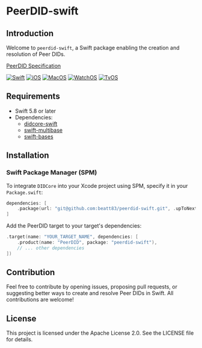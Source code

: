 # PeerDID-swift

## Introduction

Welcome to `peerdid-swift`, a Swift package enabling the creation and resolution of Peer DIDs.

[PeerDID Specification](https://identity.foundation/peer-did-method-spec/)

[![Swift](https://img.shields.io/badge/swift-brightgreen.svg)]() [![iOS](https://img.shields.io/badge/ios-brightgreen.svg)]() [![MacOS](https://img.shields.io/badge/macos-brightgreen.svg)]() [![WatchOS](https://img.shields.io/badge/watchos-brightgreen.svg)]() [![TvOS](https://img.shields.io/badge/tvos-brightgreen.svg)]()

## Requirements

- Swift 5.8 or later
- Dependencies:
    - [didcore-swift](https://github.com/beatt83/didcore-swift)
    - [swift-multibase](https://github.com/swift-libp2p/swift-multibase)
    - [swift-bases](https://github.com/swift-libp2p/swift-bases)

## Installation

### Swift Package Manager (SPM)

To integrate `DIDCore` into your Xcode project using SPM, specify it in your `Package.swift`:

```swift
dependencies: [
    .package(url: "git@github.com:beatt83/peerdid-swift.git", .upToNextMajor(from: "1.0.0"))
]
```

Add the PeerDID target to your target's dependencies:

```swift
.target(name: "YOUR_TARGET_NAME", dependencies: [
    .product(name: "PeerDID", package: "peerdid-swift"),
    // ... other dependencies
])
```
## Contribution

Feel free to contribute by opening issues, proposing pull requests, or suggesting better ways to create and resolve Peer DIDs in Swift. All contributions are welcome!

## License

This project is licensed under the Apache License 2.0. See the LICENSE file for details.
